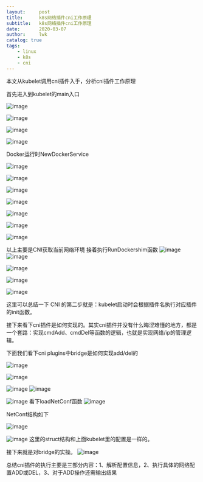 ```yaml
---
layout:     post
title:      k8s网络插件cni工作原理
subtitle:   k8s网络插件cni工作原理
date:       2020-03-07
author:     lwk
catalog: true
tags:
    - linux
    - k8s
    - cni
---
```


 

本文从kubelet调用cni插件入手，分析cni插件工作原理

首先进入到kubelet的main入口

![image](https://user-images.githubusercontent.com/36918717/177003780-39ca462b-210f-40a0-916f-949668c4e0b6.png)

![image](https://user-images.githubusercontent.com/36918717/177003784-4b37ae00-1972-4e9b-9ccc-87da693a5d4c.png)

![image](https://user-images.githubusercontent.com/36918717/177003794-4ae677a8-d352-4f48-9044-141f3cad7647.png)

![image](https://user-images.githubusercontent.com/36918717/177003798-63a10bad-c6be-4fff-b214-e72bae8dd3fd.png)

Docker运行时NewDockerService

![image](https://user-images.githubusercontent.com/36918717/177003803-6d847812-0683-4e4a-8cb1-0e5a8bccce80.png)

![image](https://user-images.githubusercontent.com/36918717/177003809-bc2ae948-05c0-4472-b2a3-190001a2d811.png)

![image](https://user-images.githubusercontent.com/36918717/177003812-3b6f2d93-f3c9-4bc0-bd76-4e57d8f9a350.png)

![image](https://user-images.githubusercontent.com/36918717/177003818-0df5d299-b90d-49a4-bdaa-7c98679a07e1.png)

![image](https://user-images.githubusercontent.com/36918717/177003821-cc5cef9c-9b31-4531-8ce5-b99d7cb3e5d5.png)

![image](https://user-images.githubusercontent.com/36918717/177003829-512c1057-f3ea-499a-ba2c-71dc60721c54.png)

![image](https://user-images.githubusercontent.com/36918717/177003831-72bae677-433b-4892-a4a8-f3255fd2db9d.png)

以上主要是CNI获取当前网络环境
接着执行RunDockershim函数
![image](https://user-images.githubusercontent.com/36918717/177004898-94402c81-43df-4044-8a16-39581ce48043.png)
![image](https://user-images.githubusercontent.com/36918717/177004903-8e0b840a-ca96-465a-a0b7-746cac34dcb4.png)

![image](https://user-images.githubusercontent.com/36918717/177004908-dd9b12d0-5bb3-4962-a467-578645eb1dd8.png)

![image](https://user-images.githubusercontent.com/36918717/177004913-d440d64a-0fb1-4bb7-9f35-752143d368de.png)

![image](https://user-images.githubusercontent.com/36918717/177004919-eec69ca3-1d34-40d3-84f4-f69eeff26ec5.png)

这里可以总结一下 CNI 的第二步就是：kubelet启动时会根据插件名执行对应插件的init函数。


接下来看下cni插件是如何实现的。其实cni插件并没有什么晦涩难懂的地方，都是一个套路：实现cmdAdd、cmdDel等函数的逻辑，也就是实现网络/ip的管理逻辑。

下面我们看下cni plugins中bridge是如何实现add/del的


![image](https://user-images.githubusercontent.com/36918717/177004934-9d3bb977-33d3-404a-bed2-e815d208bfb0.png)

![image](https://user-images.githubusercontent.com/36918717/177004937-b987c3df-b4d0-46a5-bbe9-fa8dbae52f56.png)

![image](https://user-images.githubusercontent.com/36918717/177004942-f22057ab-80da-4818-90fb-497a2f360007.png)
![image](https://user-images.githubusercontent.com/36918717/177004948-0b299b30-fc40-4be6-84c0-80393e4172ca.png)

![image](https://user-images.githubusercontent.com/36918717/177004952-808a2483-6be2-454c-b5e6-6589ac874351.png)
看下loadNetConf函数
![image](https://user-images.githubusercontent.com/36918717/177004961-aaf80299-8d7c-4d00-a690-cabc9fe813df.png)

NetConf结构如下

![image](https://user-images.githubusercontent.com/36918717/177004965-a345799f-31b2-47d2-a228-4e057be9b3ee.png)

![image](https://user-images.githubusercontent.com/36918717/177004970-e85731ff-267d-4047-a100-6f33ae1b8ce9.png)
这里的struct结构和上面kubelet里的配置是一样的。

接下来就是对bridge的实操。
![image](https://user-images.githubusercontent.com/36918717/177004972-5d2794b8-1f3d-49c7-aaf2-e242c3aff833.png)

总结cni插件的执行主要是三部分内容：1、解析配置信息，2、执行具体的网络配置ADD或DEL，3、对于ADD操作还需输出结果



















